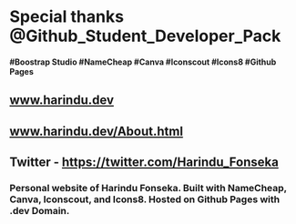 # Special thanks @Github_Student_Developer_Pack
#### #Boostrap Studio #NameCheap #Canva #Iconscout #Icons8 #Github Pages
## www.harindu.dev
## www.harindu.dev/About.html
## Twitter - https://twitter.com/Harindu_Fonseka
### Personal website of Harindu Fonseka. Built with NameCheap, Canva, Iconscout, and Icons8. Hosted on Github Pages with .dev Domain.
